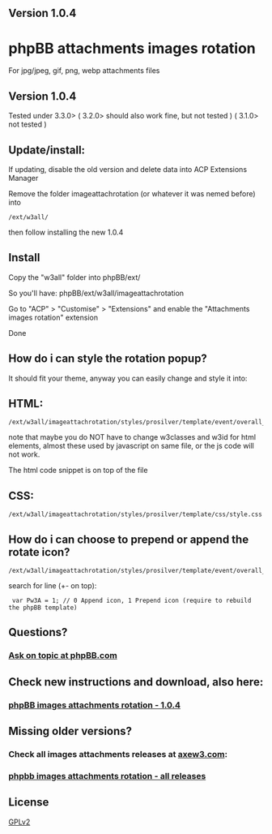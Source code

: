 ## Version 1.0.4

# phpBB attachments images rotation
For jpg/jpeg, gif, png, webp attachments files
## Version 1.0.4

Tested under 3.3.0> ( 3.2.0> should also work fine, but not tested ) ( 3.1.0> not tested )

## Update/install: 

If updating, disable the old version and delete data into ACP Extensions Manager

Remove the folder imageattachrotation (or whatever it was nemed before) into
    
    /ext/w3all/

then follow installing the new 1.0.4

## Install

Copy the "w3all" folder into phpBB/ext/

So you'll have: phpBB/ext/w3all/imageattachrotation

Go to "ACP" > "Customise" > "Extensions" and enable the "Attachments images rotation" extension

Done

## How do i can style the rotation popup?

It should fit your theme, anyway you can easily change and style it into:

## HTML:
    
    /ext/w3all/imageattachrotation/styles/prosilver/template/event/overall_footer_body_after.html

note that maybe you do NOT have to change w3classes and w3id for html elements, almost these used by javascript on same file, or the js code will not work.

The html code snippet is on top of the file

## CSS:

    /ext/w3all/imageattachrotation/styles/prosilver/template/css/style.css


## How do i can choose to prepend or append the rotate icon?

    /ext/w3all/imageattachrotation/styles/prosilver/template/event/overall_footer_body_after.html

search for line (+- on top): 

     var Pw3A = 1; // 0 Append icon, 1 Prepend icon (require to rebuild the phpBB template)
     

## Questions?
### [Ask on topic at phpBB.com](https://www.phpbb.com/community/viewtopic.php?f=456&t=2569976 "phpBB.com help topic")

## Check new instructions and download, also here:
### [phpBB images attachments rotation - 1.0.4](https://www.axew3.com/w3/forums/viewtopic.php?f=20&t=1639 "phpbb images attachments rotation")

## Missing older versions?
### Check all images attachments releases at [axew3.com](https://www.axew3.com):
### [phpbb images attachments rotation - all releases](https://www.axew3.com/w3/forums/viewtopic.php?f=20&t=1580 "phpbb images attachments rotation")


## License

[GPLv2](license.txt)



